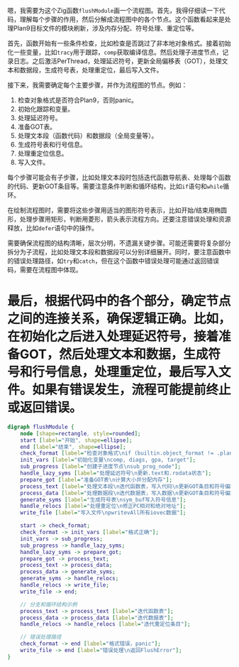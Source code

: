嗯，我需要为这个Zig函数`flushModule`画一个流程图。首先，我得仔细读一下代码，理解每个步骤的作用，然后分解成流程图中的各个节点。这个函数看起来是处理Plan9目标文件的模块刷新，涉及内存分配、符号处理、重定位等。

首先，函数开始有一些条件检查，比如检查是否跳过了非本地对象格式。接着初始化一些变量，比如`tracy`用于跟踪，`comp`获取编译信息。然后处理子进度节点，记录日志。之后激活PerThread，处理延迟符号，更新全局偏移表（GOT），处理文本和数据段，生成符号表，处理重定位，最后写入文件。

接下来，我需要确定每个主要步骤，并作为流程图的节点。例如：

1. 检查对象格式是否符合Plan9，否则panic。
2. 初始化跟踪和变量。
3. 处理延迟符号。
4. 准备GOT表。
5. 处理文本段（函数代码）和数据段（全局变量等）。
6. 生成符号表和行号信息。
7. 处理重定位信息。
8. 写入文件。

每个步骤可能会有子步骤，比如处理文本段时包括迭代函数导航表、处理每个函数的代码、更新GOT条目等。需要注意条件判断和循环结构，比如`if`语句和`while`循环。

在绘制流程图时，需要将这些步骤用适当的图形符号表示，比如开始/结束用椭圆形，处理步骤用矩形，判断用菱形，箭头表示流程方向。还要注意错误处理和资源释放，比如`defer`语句中的操作。

需要确保流程图的结构清晰，层次分明，不遗漏关键步骤。可能还需要将复杂部分拆分为子流程，比如处理文本段和数据段可以分别详细展开。同时，要注意函数中的错误处理路径，如`try`和`catch`，但在这个函数中错误处理可能通过返回错误码，需要在流程图中体现。

最后，根据代码中的各个部分，确定节点之间的连接关系，确保逻辑正确。比如，在初始化之后进入处理延迟符号，接着准备GOT，然后处理文本和数据，生成符号和行号信息，处理重定位，最后写入文件。如果有错误发生，流程可能提前终止或返回错误。
================================================
```dot
digraph flushModule {
    node [shape=rectangle, style=rounded];
    start [label="开始", shape=ellipse];
    end [label="结束", shape=ellipse];
    check_format [label="检查对象格式\nif (builtin.object_format != .plan9)\n@panic"];
    init_vars [label="初始化变量\ncomp, diags, gpa, target"];
    sub_progress [label="创建子进度节点\nsub_prog_node"];
    handle_lazy_syms [label="处理延迟符号\n更新.text和.rodata状态"];
    prepare_got [label="准备GOT表\n计算大小并分配内存"];
    process_text [label="处理文本段\n迭代函数表，写入代码\n更新GOT条目和符号偏移"];
    process_data [label="处理数据段\n迭代数据表，写入数据\n更新GOT条目和符号偏移"];
    generate_syms [label="生成符号表\nsym_buf写入符号信息"];
    handle_relocs [label="处理重定位\n修正PC相对和绝对地址"];
    write_file [label="写入文件\npwritevAll所有iovec数据"];

    start -> check_format;
    check_format -> init_vars [label="格式正确"];
    init_vars -> sub_progress;
    sub_progress -> handle_lazy_syms;
    handle_lazy_syms -> prepare_got;
    prepare_got -> process_text;
    process_text -> process_data;
    process_data -> generate_syms;
    generate_syms -> handle_relocs;
    handle_relocs -> write_file;
    write_file -> end;

    // 分支和循环结构示例
    process_text -> process_text [label="迭代函数表"];
    process_data -> process_data [label="迭代数据表"];
    handle_relocs -> handle_relocs [label="迭代重定位条目"];

    // 错误处理路径
    check_format -> end [label="格式错误，panic"];
    write_file -> end [label="错误处理\n返回FlushError"];
}
```